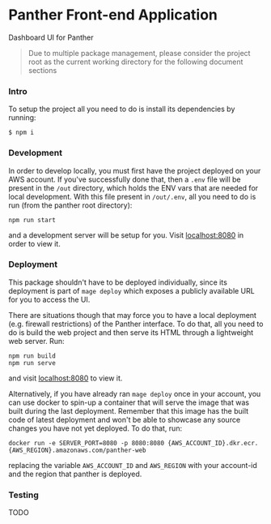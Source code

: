 # Panther Front-end Application

Dashboard UI for Panther

> Due to multiple package management, please consider the project root as the current working directory
> for the following document sections

### Intro

To setup the project all you need to do is install its dependencies by running:

```
$ npm i
```

### Development

In order to develop locally, you must first have the project deployed on your AWS account. If you've successfully done that,
then a `.env` file will be present in the `/out` directory, which holds the ENV vars that
are needed for local development. With this file present in `/out/.env`, all you need to do is run (from the panther root directory):

```
npm run start
```

and a development server will be setup for you. Visit [localhost:8080](http://localhost:8080) in
order to view it.

### Deployment

This package shouldn't have to be deployed individually, since its deployment is part
of `mage deploy` which exposes a publicly available URL for you to access the UI.

There are situations though that may force you to have a local deployment (e.g. firewall restrictions)
of the Panther interface. To do that, all you need to do is build the web project and then serve its HTML through
a lightweight web server. Run:

```
npm run build
npm run serve
```

and visit [localhost:8080](http://localhost:8080) to view it.

Alternatively, if you have already ran `mage deploy` once in your account, you can
use docker to spin-up a container that will serve the image that was built during the last deployment. Remember that
this image has the built code of latest deployment and won't be able to showcase any source changes you have
not yet deployed. To do that, run:

```
docker run -e SERVER_PORT=8080 -p 8080:8080 {AWS_ACCOUNT_ID}.dkr.ecr.{AWS_REGION}.amazonaws.com/panther-web
```

replacing the variable `AWS_ACCOUNT_ID` and `AWS_REGION` with your account-id and the region that
 panther is deployed.

### Testing

TODO
